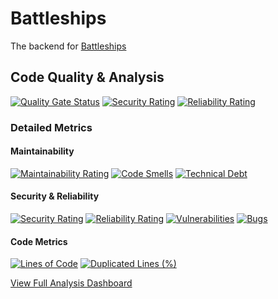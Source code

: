 # Battleships

The backend for [Battleships](https://github.com/ivanwe2/battleships-react)

## Code Quality & Analysis

[![Quality Gate Status](https://sonarcloud.io/api/project_badges/measure?project=ivanwe2_battleships-server&metric=alert_status)](https://sonarcloud.io/summary/new_code?id=ivanwe2_battleships-server)
[![Security Rating](https://sonarcloud.io/api/project_badges/measure?project=ivanwe2_battleships-server&metric=security_rating)](https://sonarcloud.io/summary/new_code?id=ivanwe2_battleships-server)
[![Reliability Rating](https://sonarcloud.io/api/project_badges/measure?project=ivanwe2_battleships-server&metric=reliability_rating)](https://sonarcloud.io/summary/new_code?id=ivanwe2_battleships-server)
<!-- [![Coverage](https://sonarcloud.io/api/project_badges/measure?project=ivanwe2_battleships-server&metric=coverage)](https://sonarcloud.io/summary/new_code?id=ivanwe2_battleships-server) -->

### Detailed Metrics

#### Maintainability
[![Maintainability Rating](https://sonarcloud.io/api/project_badges/measure?project=ivanwe2_battleships-server&metric=sqale_rating)](https://sonarcloud.io/summary/new_code?id=ivanwe2_battleships-server)
[![Code Smells](https://sonarcloud.io/api/project_badges/measure?project=ivanwe2_battleships-server&metric=code_smells)](https://sonarcloud.io/summary/new_code?id=ivanwe2_battleships-server)
[![Technical Debt](https://sonarcloud.io/api/project_badges/measure?project=ivanwe2_battleships-server&metric=sqale_index)](https://sonarcloud.io/summary/new_code?id=ivanwe2_battleships-server)

#### Security & Reliability
[![Security Rating](https://sonarcloud.io/api/project_badges/measure?project=ivanwe2_battleships-server&metric=security_rating)](https://sonarcloud.io/summary/new_code?id=ivanwe2_battleships-server)
[![Reliability Rating](https://sonarcloud.io/api/project_badges/measure?project=ivanwe2_battleships-server&metric=reliability_rating)](https://sonarcloud.io/summary/new_code?id=ivanwe2_battleships-server)
[![Vulnerabilities](https://sonarcloud.io/api/project_badges/measure?project=ivanwe2_battleships-server&metric=vulnerabilities)](https://sonarcloud.io/summary/new_code?id=ivanwe2_battleships-server)
[![Bugs](https://sonarcloud.io/api/project_badges/measure?project=ivanwe2_battleships-server&metric=bugs)](https://sonarcloud.io/summary/new_code?id=ivanwe2_battleships-server)

#### Code Metrics
[![Lines of Code](https://sonarcloud.io/api/project_badges/measure?project=ivanwe2_battleships-server&metric=ncloc)](https://sonarcloud.io/summary/new_code?id=ivanwe2_battleships-server)
[![Duplicated Lines (%)](https://sonarcloud.io/api/project_badges/measure?project=ivanwe2_battleships-server&metric=duplicated_lines_density)](https://sonarcloud.io/summary/new_code?id=ivanwe2_battleships-server)

[View Full Analysis Dashboard](https://sonarcloud.io/summary/new_code?id=ivanwe2_battleships-server)
